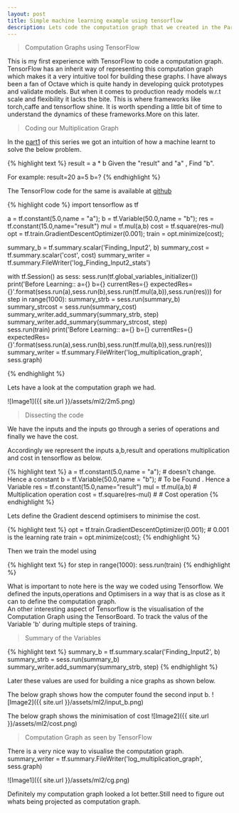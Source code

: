 ```yaml
---
layout: post
title: Simple machine learning example using tensorflow
description: Lets code the computation graph that we created in the Part1. TensorFlow has an inherit way of representing this computation graph which makes it a very intuitive tool for building these graphs.
---
```


>Computation Graphs using TensorFlow

This is my first experience with TensorFlow to code a computation graph.
TensorFlow has an inherit way of representing this computation graph which makes it a very intuitive tool for building these graphs.
I have always been a fan of Octave which is quite handy in developing quick prototypes and validate models.
But when it comes to production ready models w.r.t scale and flexibility it lacks the bite.
This is where frameworks like torch,caffe and tensorflow shine. It is worth spending a little bit of time to understand the dynamics
of these frameworks.More on this later.

>Coding our Multiplication Graph

In the [part1](https://prajwalgurumurthy.github.io/2016/05/01/Multiplcation/) of this series we got an intuition of how a machine learnt to
solve the below problem.

{% highlight text %}
result = a * b
Given the "result" and "a" , Find "b".

For example:
result=20
a=5
b=?
{% endhighlight %}

The TensorFlow code for the same is available at [github](https://github.com/PrajwalGurumurthy/PursuitOfBuildingIntelligentMachines/tree/master/%5BTensorFlow%5DLearnMul)

{% highlight code %}
import tensorflow as tf

a = tf.constant(5.0,name = "a");
b = tf.Variable(50.0,name = "b");
res = tf.constant(15.0,name="result")
mul = tf.mul(a,b)
cost = tf.square(res-mul)
opt = tf.train.GradientDescentOptimizer(0.001);
train = opt.minimize(cost);

summary_b = tf.summary.scalar('Finding_Input2', b)
summary_cost = tf.summary.scalar('cost', cost)
summary_writer = tf.summary.FileWriter('log_Finding_Input2_stats')

with tf.Session() as sess:
    sess.run(tf.global_variables_initializer())
    print('Before Learning:: a={} b={} currentRes={} expectedRes={}'.format(sess.run(a),sess.run(b),sess.run(tf.mul(a,b)),sess.run(res)))
    for step in range(1000):
        summary_strb = sess.run(summary_b)
        summary_strcost = sess.run(summary_cost)
        summary_writer.add_summary(summary_strb, step)
        summary_writer.add_summary(summary_strcost, step)        
        sess.run(train)
    print('Before Learning:: a={} b={} currentRes={} expectedRes={}'.format(sess.run(a),sess.run(b),sess.run(tf.mul(a,b)),sess.run(res)))
    summary_writer = tf.summary.FileWriter('log_multiplication_graph', sess.graph)

{% endhighlight %}

Lets have a look at the computation graph we had.

![Image1]({{ site.url }}/assets/ml2/2m5.png)


>Dissecting the code

We have the inputs and the inputs go through a series of operations and finally we have the cost.

Accordingly we represent the inputs a,b,result and operations multiplication and cost in tensorflow as below.

{% highlight text %}
a = tf.constant(5.0,name = "a"); # doesn't change. Hence a constant
b = tf.Variable(50.0,name = "b"); # To be Found . Hence a Variable
res = tf.constant(15.0,name="result")
mul = tf.mul(a,b) # Multiplication operation
cost = tf.square(res-mul) # # Cost operation
{% endhighlight %}


Lets define the Gradient descend optimisers to minimise the cost.

{% highlight text %}
opt = tf.train.GradientDescentOptimizer(0.001); # 0.001 is the learning rate
train = opt.minimize(cost);
{% endhighlight %}

Then we train the model using 

{% highlight text %}
for step in range(1000):
	sess.run(train)
{% endhighlight %}

What is important to note here is the way we coded using Tensorflow. 
We defined the inputs,operations and Optimisers in a way that is as close as it can to define the computation graph.
<br>
An other interesting aspect of Tensorflow is the visualisation of the Computation Graph using the TensorBoard.
To track the valus of the Variable 'b' during multiple steps of training.

>Summary of the Variables

{% highlight text %}
summary_b = tf.summary.scalar('Finding_Input2', b)
summary_strb = sess.run(summary_b)
summary_writer.add_summary(summary_strb, step)
{% endhighlight %}

Later these values are used for building a nice graphs as shown below.
 
The below graph shows how the computer found the second input b. 
![Image2]({{ site.url }}/assets/ml2/input_b.png)

The below graph shows the minimisation of cost
![Image2]({{ site.url }}/assets/ml2/cost.png)

>Computation Graph as seen by TensorFlow

There is a very nice way to visualise the computation graph.<br> 
summary_writer = tf.summary.FileWriter('log_multiplication_graph', sess.graph)<br>

![Image1]({{ site.url }}/assets/ml2/cg.png)

Definitely my computation graph looked a lot better.Still need to figure out whats being projected as computation graph.




